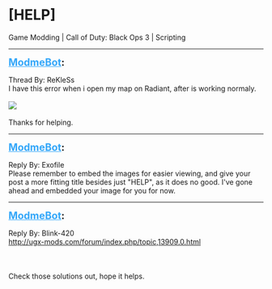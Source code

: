 # [HELP]
Game Modding | Call of Duty: Black Ops 3 | Scripting

---
<strong style="font-size: 1.4em;"><span style="text-decoration: underline;text-decoration-color: #34a7f9;"><span style="color:#34a7f9;">ModmeBot</span></span>:</strong>

<p>Thread By: ReKleSs<br />I have this error when i open my map on Radiant, after is working normaly.<br /><br /><img style="max-width: 500px;" src="https://i.gyazo.com/112aaa88c152275ddb435a8300f0cc88.png"><br /><br />Thanks for helping.</p>

---
<strong style="font-size: 1.4em;"><span style="text-decoration: underline;text-decoration-color: #34a7f9;"><span style="color:#34a7f9;">ModmeBot</span></span>:</strong>

<p>Reply By: Exofile<br />Please remember to embed the images for easier viewing, and give your post a more fitting title besides just &quot;HELP&quot;, as it does no good. I&#39;ve gone ahead and embedded your image for you for now.</p>

---
<strong style="font-size: 1.4em;"><span style="text-decoration: underline;text-decoration-color: #34a7f9;"><span style="color:#34a7f9;">ModmeBot</span></span>:</strong>

<p>Reply By: Blink-420<br /><a href="http://ugx-mods.com/forum/index.php/topic,13909.0.html">http://ugx-mods.com/forum/index.php/topic,13909.0.html</a><br /><br /><br /><br />Check those solutions out, hope it helps.</p>
